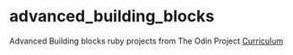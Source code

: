 # advanced_building_blocks
Advanced Building blocks ruby projects from The Odin Project [Curriculum](http://www.theodinproject.com/courses/ruby-programming/lessons/building-blocks)